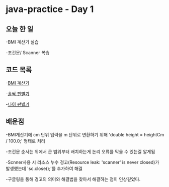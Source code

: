# java-practice - Day 1
## 오늘 한 일
-BMI 계산기 실습

-조건문/ Scanner 복습

## 코드 목록
-[BMI 계산기](./Day01/BMI.java)

-[홀짝 판별기](./Day01/EvenOdd.java)

-[나이 판별기](./Day01/AgeCheck.java)

## 배운점
-BMI계산기에 cm 단위 입력을 m 단위로 변환하기 위해 'double height = heightCm / 100.0;' 형태로 처리

-조건문 순서는 위에서 큰 범위부터 배치하는게 논리 오류를 막을 수 있는걸 알게됨

-Scnner사용 시 리소스 누수 경고(Resource leak: 'scanner' is never closed)가 발생했는데 'sc.close();'를 추가하여 해결

  -구글링을 통해 경고의 의미와 해결법을 찾아서 해결하는 점이 인상깊었다.
